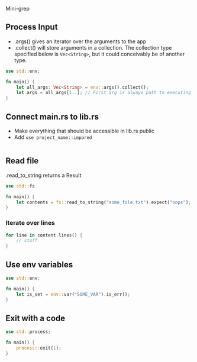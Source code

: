 Mini-grep
## Process Input
- .args() gives an iterator over the arguments to the app
- .collect() will store arguments in a collection. The collection type specified below is `Vec<String>`, but it could conceivably be of another type.
```rust
use std::env;

fn main() {
	let all_args: Vec<String> = env::args().collect();
	let args = all_args[1..]; // First arg is always path to executing script
}
```

## Connect main.rs to lib.rs
- Make everything that should be accessible in lib.rs public
- Add `use project_name::impored`
```rust
```

## Read file
.read_to_string returns a Result
```rust
use std::fs

fn main() {
	let contents = fs::read_to_string("some_file.txt").expect("oops");
}
```

### Iterate over lines
```rust
for line in content.lines() {
	// stuff
}
```

## Use env variables
```rust
use std::env;

fn main() {
	let is_set = env::var("SOME_VAR").is_err();
}
```
## Exit with a code
```rust
use std::process;

fn main() {
	process::exit(1);
}
```